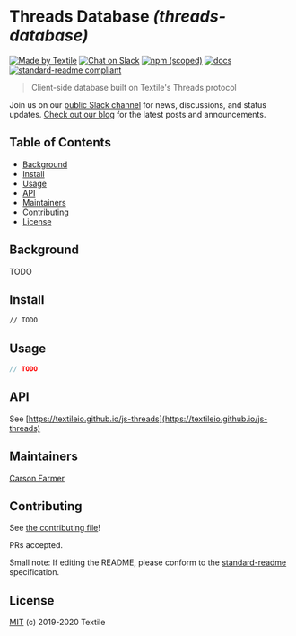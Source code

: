 # Threads Database _(threads-database)_

[![Made by Textile](https://img.shields.io/badge/made%20by-Textile-informational.svg?style=popout-square)](https://textile.io)
[![Chat on Slack](https://img.shields.io/badge/slack-slack.textile.io-informational.svg?style=popout-square)](https://slack.textile.io)
[![npm (scoped)](https://img.shields.io/npm/v/@textile/threads-database.svg?style=popout-square)](https://www.npmjs.com/package/@textile/threads-database)
[![docs](https://img.shields.io/badge/docs-master-success.svg?style=popout-square)](https://textileio.github.io/js-threads)
[![standard-readme compliant](https://img.shields.io/badge/standard--readme-OK-green.svg?style=flat-square)](https://github.com/RichardLitt/standard-readme)

> Client-side database built on Textile's Threads protocol

Join us on our [public Slack channel](https://slack.textile.io/) for news, discussions, and status updates. [Check out our blog](https://blog.textile.io) for the latest posts and announcements.

## Table of Contents

- [Background](#background)
- [Install](#install)
- [Usage](#usage)
- [API](#api)
- [Maintainers](#maintainers)
- [Contributing](#contributing)
- [License](#license)

## Background

TODO

## Install

```bash
// TODO
```

## Usage

```typescript
// TODO
```

## API

See [https://textileio.github.io/js-threads](https://textileio.github.io/js-threads)

## Maintainers

[Carson Farmer](https://github.com/carsonfarmer)

## Contributing

See [the contributing file](../../CONTRIBUTING.md)!

PRs accepted.

Small note: If editing the README, please conform to the [standard-readme](https://github.com/RichardLitt/standard-readme) specification.

## License

[MIT](../../LICENSE) (c) 2019-2020 Textile
